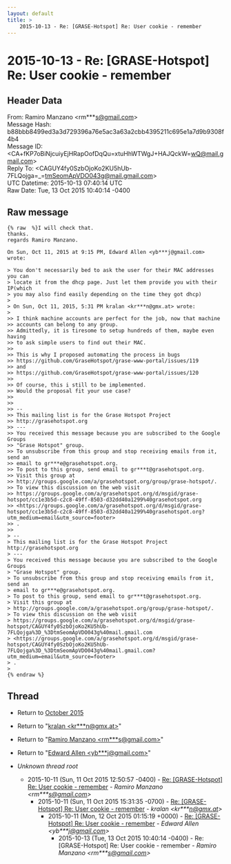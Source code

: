 ```yaml
---
layout: default
title: >
    2015-10-13 - Re: [GRASE-Hotspot] Re: User cookie - remember
---
```


# 2015-10-13 - Re: [GRASE-Hotspot] Re: User cookie - remember

## Header Data

From: Ramiro Manzano \<rm***s@gmail.com\><br>
Message Hash: b88bbb8499ed3a3d729396a76e5ac3a63a2cbb4395211c695e1a7d9b9308f4b4<br>
Message ID: \<CA+fKP7oBiNjcuiyEjHRapOofDqQu=xtuHhWTWgJ+HAJQckW=wQ@mail.gmail.com\><br>
Reply To: \<CAGUY4fy0SzbOjoKo2KU5hUb-7FLQojga=_=tmSeomApVDO043g@mail.gmail.com\><br>
UTC Datetime: 2015-10-13 07:40:14 UTC<br>
Raw Date: Tue, 13 Oct 2015 10:40:14 -0400<br>

## Raw message

```
{% raw  %}I will check that.
thanks.
regards Ramiro Manzano.

On Sun, Oct 11, 2015 at 9:15 PM, Edward Allen <yb***j@gmail.com> wrote:

> You don't necessarily bed to ask the user for their MAC addresses you can
> locate it from the dhcp page. Just let them provide you with their IP(which
> you may also find easily depending on the time they got dhcp)
>
> On Sun, Oct 11, 2015, 5:31 PM kralan <kr***n@gmx.at> wrote:
>
>> I think machine accounts are perfect for the job, now that machine
>> accounts can belong to any group.
>> Admittedly, it is tiresome to setup hundreds of them, maybe even having
>> to ask simple users to find out their MAC.
>>
>> This is why I proposed automating the process in bugs
>> https://github.com/GraseHotspot/grase-www-portal/issues/119
>> and
>> https://github.com/GraseHotspot/grase-www-portal/issues/120
>>
>> Of course, this i still to be implemented.
>> Would the proposal fit your use case?
>>
>>
>> --
>> This mailing list is for the Grase Hotspot Project
>> http://grasehotspot.org
>> ---
>> You received this message because you are subscribed to the Google Groups
>> "Grase Hotspot" group.
>> To unsubscribe from this group and stop receiving emails from it, send an
>> email to gr***e@grasehotspot.org.
>> To post to this group, send email to gr***t@grasehotspot.org.
>> Visit this group at
>> http://groups.google.com/a/grasehotspot.org/group/grase-hotspot/.
>> To view this discussion on the web visit
>> https://groups.google.com/a/grasehotspot.org/d/msgid/grase-hotspot/cc1e3b5d-c2c8-49ff-8503-d32dd40a1299%40grasehotspot.org
>> <https://groups.google.com/a/grasehotspot.org/d/msgid/grase-hotspot/cc1e3b5d-c2c8-49ff-8503-d32dd40a1299%40grasehotspot.org?utm_medium=email&utm_source=footer>
>> .
>>
> --
> This mailing list is for the Grase Hotspot Project http://grasehotspot.org
> ---
> You received this message because you are subscribed to the Google Groups
> "Grase Hotspot" group.
> To unsubscribe from this group and stop receiving emails from it, send an
> email to gr***e@grasehotspot.org.
> To post to this group, send email to gr***t@grasehotspot.org.
> Visit this group at
> http://groups.google.com/a/grasehotspot.org/group/grase-hotspot/.
> To view this discussion on the web visit
> https://groups.google.com/a/grasehotspot.org/d/msgid/grase-hotspot/CAGUY4fy0SzbOjoKo2KU5hUb-7FLQojga%3D_%3DtmSeomApVDO043g%40mail.gmail.com
> <https://groups.google.com/a/grasehotspot.org/d/msgid/grase-hotspot/CAGUY4fy0SzbOjoKo2KU5hUb-7FLQojga%3D_%3DtmSeomApVDO043g%40mail.gmail.com?utm_medium=email&utm_source=footer>
> .
>
{% endraw %}
```

## Thread

+ Return to [October 2015](/archive/2015/10)

+ Return to "[kralan <kr***n<span>@</span>gmx.at>](/authors/kr___n_at_gmx_at)"
+ Return to "[Ramiro Manzano <rm***s<span>@</span>gmail.com>](/authors/rm___s_at_gmail_com)"
+ Return to "[Edward Allen <yb***j<span>@</span>gmail.com>](/authors/yb___j_at_gmail_com)"

+ _Unknown thread root_
  + 2015-10-11 (Sun, 11 Oct 2015 12:50:57 -0400) - [Re: [GRASE-Hotspot] Re: User cookie - remember](/archive/2015/10/9570d6ef3dca4fec147ecd8db85eb5374616ff6832558ebf6ff135a218b788af) - _Ramiro Manzano \<rm***s@gmail.com\>_
    + 2015-10-11 (Sun, 11 Oct 2015 15:31:35 -0700) - [Re: [GRASE-Hotspot] Re: User cookie - remember](/archive/2015/10/663ee222e1dcc194469802532e5a1d81fbe563d987219b12fe48583693ee2adc) - _kralan \<kr***n@gmx.at\>_
      + 2015-10-11 (Mon, 12 Oct 2015 01:15:19 +0000) - [Re: [GRASE-Hotspot] Re: User cookie - remember](/archive/2015/10/3323cd6859436fa01aec21a8f8daff8689c91f3c9e23a012317464a1ff863569) - _Edward Allen \<yb***j@gmail.com\>_
        + 2015-10-13 (Tue, 13 Oct 2015 10:40:14 -0400) - Re: [GRASE-Hotspot] Re: User cookie - remember - _Ramiro Manzano \<rm***s@gmail.com\>_


